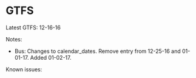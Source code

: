 # GTFS

Latest GTFS: 12-16-16

Notes:
   * Bus: Changes to calendar_dates.  Remove entry from 12-25-16 and 01-01-17. Added 01-02-17.

Known issues:
   
   
